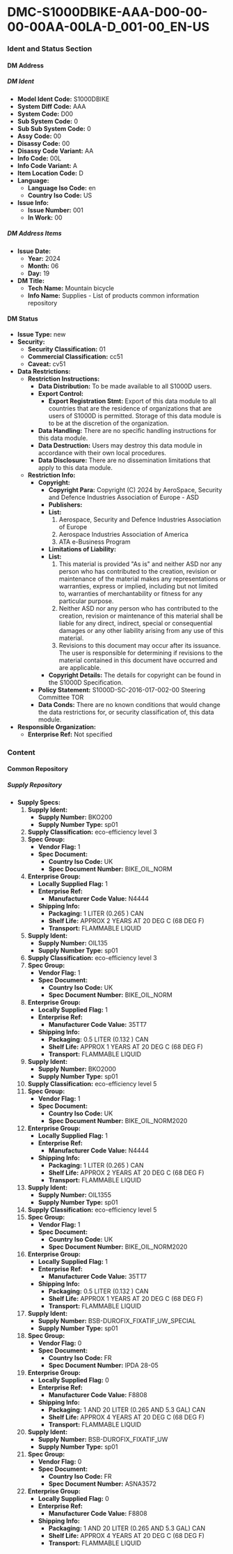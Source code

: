 DMC-S1000DBIKE-AAA-D00-00-00-00AA-00LA-D_001-00_EN-US
=====================================================

### Ident and Status Section

#### DM Address

##### DM Ident
* **Model Ident Code:** S1000DBIKE
* **System Diff Code:** AAA
* **System Code:** D00
* **Sub System Code:** 0
* **Sub Sub System Code:** 0
* **Assy Code:** 00
* **Disassy Code:** 00
* **Disassy Code Variant:** AA
* **Info Code:** 00L
* **Info Code Variant:** A
* **Item Location Code:** D
* **Language:**
	+ **Language Iso Code:** en
	+ **Country Iso Code:** US
* **Issue Info:**
	+ **Issue Number:** 001
	+ **In Work:** 00

##### DM Address Items
* **Issue Date:**
	+ **Year:** 2024
	+ **Month:** 06
	+ **Day:** 19
* **DM Title:**
	+ **Tech Name:** Mountain bicycle
	+ **Info Name:** Supplies - List of products common information repository

#### DM Status
* **Issue Type:** new
* **Security:**
	+ **Security Classification:** 01
	+ **Commercial Classification:** cc51
	+ **Caveat:** cv51
* **Data Restrictions:**
	+ **Restriction Instructions:**
		- **Data Distribution:** To be made available to all S1000D users.
		- **Export Control:**
			- **Export Registration Stmt:** Export of this data module to all countries that are the residence of organizations that are users of S1000D is permitted. Storage of this data module is to be at the discretion of the organization.
		- **Data Handling:** There are no specific handling instructions for this data module.
		- **Data Destruction:** Users may destroy this data module in accordance with their own local procedures.
		- **Data Disclosure:** There are no dissemination limitations that apply to this data module.
	+ **Restriction Info:**
		- **Copyright:**
			- **Copyright Para:** Copyright (C) 2024 by AeroSpace, Security and Defence Industries Association of Europe - ASD
			- **Publishers:**
			- **List:**
				1. Aerospace, Security and Defence Industries Association of Europe
				2. Aerospace Industries Association of America
				3. ATA e-Business Program
			- **Limitations of Liability:**
			- **List:**
				1. This material is provided "As is" and neither ASD nor any person who has contributed to the creation, revision or maintenance of the material makes any representations or warranties, express or implied, including but not limited to, warranties of merchantability or fitness for any particular purpose.
				2. Neither ASD nor any person who has contributed to the creation, revision or maintenance of this material shall be liable for any direct, indirect, special or consequential damages or any other liability arising from any use of this material.
				3. Revisions to this document may occur after its issuance. The user is responsible for determining if revisions to the material contained in this document have occurred and are applicable.
			- **Copyright Details:** The details for copyright can be found in the S1000D Specification.
		- **Policy Statement:** S1000D-SC-2016-017-002-00 Steering Committee TOR
		- **Data Conds:** There are no known conditions that would change the data restrictions for, or security classification of, this data module.
* **Responsible Organization:**
	+ **Enterprise Ref:** Not specified

### Content

#### Common Repository

##### Supply Repository
* **Supply Specs:**
	1. **Supply Ident:**
		- **Supply Number:** BKO200
		- **Supply Number Type:** sp01
	2. **Supply Classification:** eco-efficiency level 3
	3. **Spec Group:**
		- **Vendor Flag:** 1
		- **Spec Document:**
			- **Country Iso Code:** UK
			- **Spec Document Number:** BIKE_OIL_NORM
	4. **Enterprise Group:**
		- **Locally Supplied Flag:** 1
		- **Enterprise Ref:**
			- **Manufacturer Code Value:** N4444
		- **Shipping Info:**
			- **Packaging:** 1 LITER (0.265 ) CAN
			- **Shelf Life:** APPROX 2 YEARS AT 20 DEG C (68 DEG F)
			- **Transport:** FLAMMABLE LIQUID
	5. **Supply Ident:**
		- **Supply Number:** OIL135
		- **Supply Number Type:** sp01
	6. **Supply Classification:** eco-efficiency level 3
	7. **Spec Group:**
		- **Vendor Flag:** 1
		- **Spec Document:**
			- **Country Iso Code:** UK
			- **Spec Document Number:** BIKE_OIL_NORM
	8. **Enterprise Group:**
		- **Locally Supplied Flag:** 1
		- **Enterprise Ref:**
			- **Manufacturer Code Value:** 35TT7
		- **Shipping Info:**
			- **Packaging:** 0.5 LITER (0.132 ) CAN
			- **Shelf Life:** APPROX 1 YEARS AT 20 DEG C (68 DEG F)
			- **Transport:** FLAMMABLE LIQUID
	9. **Supply Ident:**
		- **Supply Number:** BKO2000
		- **Supply Number Type:** sp01
	10. **Supply Classification:** eco-efficiency level 5
	11. **Spec Group:**
		- **Vendor Flag:** 1
		- **Spec Document:**
			- **Country Iso Code:** UK
			- **Spec Document Number:** BIKE_OIL_NORM2020
	12. **Enterprise Group:**
		- **Locally Supplied Flag:** 1
		- **Enterprise Ref:**
			- **Manufacturer Code Value:** N4444
		- **Shipping Info:**
			- **Packaging:** 1 LITER (0.265 ) CAN
			- **Shelf Life:** APPROX 2 YEARS AT 20 DEG C (68 DEG F)
			- **Transport:** FLAMMABLE LIQUID
	13. **Supply Ident:**
		- **Supply Number:** OIL1355
		- **Supply Number Type:** sp01
	14. **Supply Classification:** eco-efficiency level 5
	15. **Spec Group:**
		- **Vendor Flag:** 1
		- **Spec Document:**
			- **Country Iso Code:** UK
			- **Spec Document Number:** BIKE_OIL_NORM2020
	16. **Enterprise Group:**
		- **Locally Supplied Flag:** 1
		- **Enterprise Ref:**
			- **Manufacturer Code Value:** 35TT7
		- **Shipping Info:**
			- **Packaging:** 0.5 LITER (0.132 ) CAN
			- **Shelf Life:** APPROX 1 YEARS AT 20 DEG C (68 DEG F)
			- **Transport:** FLAMMABLE LIQUID
	17. **Supply Ident:**
		- **Supply Number:** BSB-DUROFIX_FIXATIF_UW_SPECIAL
		- **Supply Number Type:** sp01
	18. **Spec Group:**
		- **Vendor Flag:** 0
		- **Spec Document:**
			- **Country Iso Code:** FR
			- **Spec Document Number:** IPDA 28-05
	19. **Enterprise Group:**
		- **Locally Supplied Flag:** 0
		- **Enterprise Ref:**
			- **Manufacturer Code Value:** F8808
		- **Shipping Info:**
			- **Packaging:** 1 AND 20 LITER (0.265 AND 5.3 GAL) CAN
			- **Shelf Life:** APPROX 4 YEARS AT 20 DEG C (68 DEG F)
			- **Transport:** FLAMMABLE LIQUID
	20. **Supply Ident:**
		- **Supply Number:** BSB-DUROFIX_FIXATIF_UW
		- **Supply Number Type:** sp01
	21. **Spec Group:**
		- **Vendor Flag:** 0
		- **Spec Document:**
			- **Country Iso Code:** FR
			- **Spec Document Number:** ASNA3572
	22. **Enterprise Group:**
		- **Locally Supplied Flag:** 0
		- **Enterprise Ref:**
			- **Manufacturer Code Value:** F8808
		- **Shipping Info:**
			- **Packaging:** 1 AND 20 LITER (0.265 AND 5.3 GAL) CAN
			- **Shelf Life:** APPROX 4 YEARS AT 20 DEG C (68 DEG F)
			- **Transport:** FLAMMABLE LIQUID
